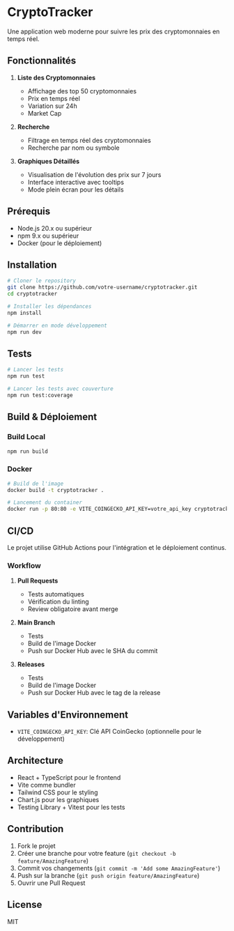 # CryptoTracker

Une application web moderne pour suivre les prix des cryptomonnaies en temps réel.

## Fonctionnalités

1. **Liste des Cryptomonnaies**
   - Affichage des top 50 cryptomonnaies
   - Prix en temps réel
   - Variation sur 24h
   - Market Cap

2. **Recherche**
   - Filtrage en temps réel des cryptomonnaies
   - Recherche par nom ou symbole

3. **Graphiques Détaillés**
   - Visualisation de l'évolution des prix sur 7 jours
   - Interface interactive avec tooltips
   - Mode plein écran pour les détails

## Prérequis

- Node.js 20.x ou supérieur
- npm 9.x ou supérieur
- Docker (pour le déploiement)

## Installation

```bash
# Cloner le repository
git clone https://github.com/votre-username/cryptotracker.git
cd cryptotracker

# Installer les dépendances
npm install

# Démarrer en mode développement
npm run dev
```

## Tests

```bash
# Lancer les tests
npm run test

# Lancer les tests avec couverture
npm run test:coverage
```

## Build & Déploiement

### Build Local

```bash
npm run build
```

### Docker

```bash
# Build de l'image
docker build -t cryptotracker .

# Lancement du container
docker run -p 80:80 -e VITE_COINGECKO_API_KEY=votre_api_key cryptotracker
```

## CI/CD

Le projet utilise GitHub Actions pour l'intégration et le déploiement continus.

### Workflow

1. **Pull Requests**
   - Tests automatiques
   - Vérification du linting
   - Review obligatoire avant merge

2. **Main Branch**
   - Tests
   - Build de l'image Docker
   - Push sur Docker Hub avec le SHA du commit

3. **Releases**
   - Tests
   - Build de l'image Docker
   - Push sur Docker Hub avec le tag de la release

## Variables d'Environnement

- `VITE_COINGECKO_API_KEY`: Clé API CoinGecko (optionnelle pour le développement)

## Architecture

- React + TypeScript pour le frontend
- Vite comme bundler
- Tailwind CSS pour le styling
- Chart.js pour les graphiques
- Testing Library + Vitest pour les tests

## Contribution

1. Fork le projet
2. Créer une branche pour votre feature (`git checkout -b feature/AmazingFeature`)
3. Commit vos changements (`git commit -m 'Add some AmazingFeature'`)
4. Push sur la branche (`git push origin feature/AmazingFeature`)
5. Ouvrir une Pull Request

## License

MIT